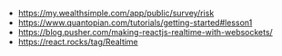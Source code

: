 - https://my.wealthsimple.com/app/public/survey/risk
- https://www.quantopian.com/tutorials/getting-started#lesson1
- https://blog.pusher.com/making-reactjs-realtime-with-websockets/
- https://react.rocks/tag/Realtime
